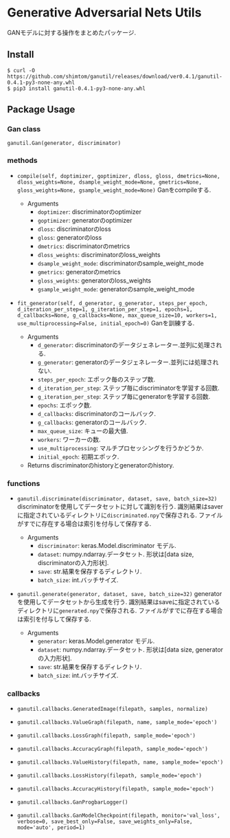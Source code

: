 # Generative Adversarial Nets Utils

GANモデルに対する操作をまとめたパッケージ.

## Install
```
$ curl -O https://github.com/shimtom/ganutil/releases/download/ver0.4.1/ganutil-0.4.1-py3-none-any.whl
$ pip3 install ganutil-0.4.1-py3-none-any.whl
```

## Package Usage
### Gan class
`ganutil.Gan(generator, discriminator)`

### methods
* `compile(self, doptimizer, goptimizer, dloss, gloss, dmetrics=None, dloss_weights=None, dsample_weight_mode=None, gmetrics=None, gloss_weights=None, gsample_weight_mode=None)`
  Ganをcompileする.

  * Arguments
    - `doptimizer`: discriminatorのoptimizer
    - `goptimizer`: generatorのoptimizer
    - `dloss`: discriminatorのloss
    - `gloss`: generatorのloss
    - `dmetrics`: discriminatorのmetrics
    - `dloss_weights`: discriminatorのloss_weights
    - `dsample_weight_mode`: discriminatorのsample_weight_mode
    - `gmetrics`: generatorのmetrics
    - `gloss_weights`: generatorのloss_weights
    - `gsample_weight_mode`: generatorのsample_weight_mode


* `fit_generator(self, d_generator, g_generator, steps_per_epoch, d_iteration_per_step=1, g_iteration_per_step=1, epochs=1, d_callbacks=None, g_callbacks=None, max_queue_size=10, workers=1, use_multiprocessing=False, initial_epoch=0)`
  Ganを訓練する.
  * Arguments
    - `d_generator`: discriminatorのデータジェネレーター.並列に処理される.
    - `g_generator`: generatorのデータジェネレーター.並列には処理されない.
    - `steps_per_epoch`: エポック毎のステップ数.
    - `d_iteration_per_step`: ステップ毎にdiscriminatorを学習する回数.
    - `g_iteration_per_step`: ステップ毎にgeneratorを学習する回数.
    - `epochs`: エポック数.
    - `d_callbacks`: discriminatorのコールバック.
    - `g_callbacks`: generatorのコールバック.
    - `max_queue_size`: キューの最大値.
    - `workers`: ワーカーの数.
    - `use_multiprocessing`: マルチプロセッシングを行うかどうか.
    - `initial_epoch`: 初期エポック.
  * Returns
    discriminatorのhistoryとgeneratorのhistory.

### functions
* `ganutil.discriminate(discriminator, dataset, save, batch_size=32)`  
    discriminatorを使用してデータセットに対して識別を行う.
    識別結果はsaverに指定されているディレクトリに`discriminated.npy`で保存される.
    ファイルがすでに存在する場合は索引を付与して保存する.

    * Arguments
        - `discriminator`: keras.Model.discriminator モデル.
        - `dataset`: numpy.ndarray.データセット. 形状は[data size, discriminatorの入力形状].
        - `save`: str.結果を保存するディレクトリ.
        - `batch_size`: int.バッチサイズ.


* `ganutil.generate(generator, dataset, save, batch_size=32)`
    generatorを使用してデータセットから生成を行う.
    識別結果はsaveに指定されているディレクトリに`generated.npy`で保存される.
    ファイルがすでに存在する場合は索引を付与して保存する.

    * Arguments
        - `generator`: keras.Model.generator モデル.
        - `dataset`: numpy.ndarray.データセット. 形状は[data size, generatorの入力形状].
        - `save`: str.結果を保存するディレクトリ.
        - `batch_size`: int.バッチサイズ.

### callbacks
* `ganutil.callbacks.GeneratedImage(filepath, samples, normalize)`

* `ganutil.callbacks.ValueGraph(filepath, name, sample_mode='epoch')`

* `ganutil.callbacks.LossGraph(filepath, sample_mode='epoch')`

* `ganutil.callbacks.AccuracyGraph(filepath, sample_mode='epoch')`

* `ganutil.callbacks.ValueHistory(filepath, name, sample_mode='epoch')`

* `ganutil.callbacks.LossHistory(filepath, sample_mode='epoch')`

* `ganutil.callbacks.AccuracyHistory(filepath, sample_mode='epoch')`

* `ganutil.callbacks.GanProgbarLogger()`

* `ganutil.callbacks.GanModelCheckpoint(filepath, monitor='val_loss', verbose=0, save_best_only=False, save_weights_only=False, mode='auto', period=1)`
